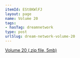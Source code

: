 ```yaml
---
itemId: ESt8KWlFJ
layout: page
name: Volume 20
tags:
- hasTag: dreamnetwork
type: post
urlSlug: dream-network-volume-20
---
```

<a href="files/Volume_20.zip" download>Volume 20 (.zip file, 5mb)</a>